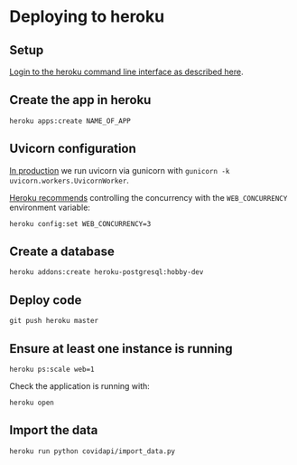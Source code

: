 # Deploying to heroku

## Setup

[Login to the heroku command line interface as described here](https://devcenter.heroku.com/articles/getting-started-with-python#set-up).

## Create the app in heroku

```
heroku apps:create NAME_OF_APP
```

## Uvicorn configuration

[In production](https://www.uvicorn.org/deployment/) we run uvicorn via gunicorn with
`gunicorn -k uvicorn.workers.UvicornWorker`.

[Heroku recommends](https://devcenter.heroku.com/articles/python-gunicorn) controlling the concurrency with the `WEB_CONCURRENCY` environment variable:

```
heroku config:set WEB_CONCURRENCY=3
```

## Create a database
```
heroku addons:create heroku-postgresql:hobby-dev
```

## Deploy code
```
git push heroku master
```

## Ensure at least one instance is running

```
heroku ps:scale web=1
```

Check the application is running with:

```
heroku open
```

## Import the data

```
heroku run python covidapi/import_data.py
```
